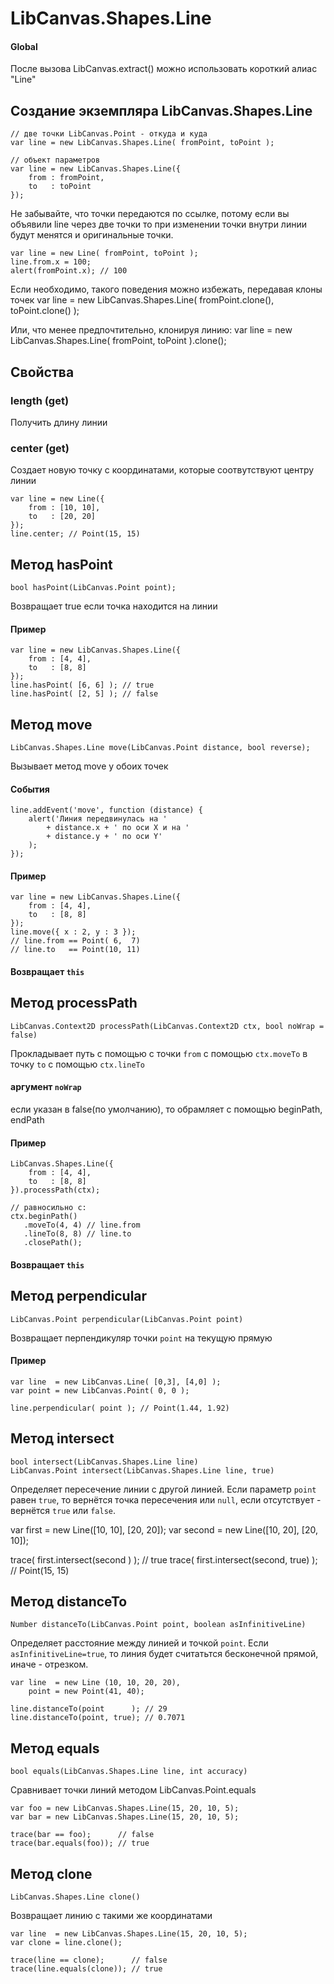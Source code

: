 LibCanvas.Shapes.Line
=====================

#### Global

После вызова LibCanvas.extract() можно использовать короткий алиас "Line"

## Создание экземпляра LibCanvas.Shapes.Line

	// две точки LibCanvas.Point - откуда и куда
	var line = new LibCanvas.Shapes.Line( fromPoint, toPoint );

	// объект параметров
	var line = new LibCanvas.Shapes.Line({
		from : fromPoint,
		to   : toPoint
	});

Не забывайте, что точки передаются по ссылке, потому если вы объявили line через две точки то при изменении точки внутри линии будут менятся и оригинальные точки.

	var line = new Line( fromPoint, toPoint );
	line.from.x = 100;
	alert(fromPoint.x); // 100

Если необходимо, такого поведения можно избежать, передавая клоны точек
	var line = new LibCanvas.Shapes.Line( fromPoint.clone(), toPoint.clone() );

Или, что менее предпочтительно, клонируя линию:
	var line = new LibCanvas.Shapes.Line( fromPoint, toPoint ).clone();

## Свойства

### length (get)
Получить длину линии

### center (get)
Создает новую точку с координатами, которые соотвутствуют центру линии

	var line = new Line({
		from : [10, 10],
		to   : [20, 20]
	});
	line.center; // Point(15, 15)


## Метод hasPoint

	bool hasPoint(LibCanvas.Point point);

Возвращает true если точка находится на линии

#### Пример
	var line = new LibCanvas.Shapes.Line({
		from : [4, 4],
		to   : [8, 8]
	});
	line.hasPoint( [6, 6] ); // true
	line.hasPoint( [2, 5] ); // false

## Метод move

	LibCanvas.Shapes.Line move(LibCanvas.Point distance, bool reverse);

Вызывает метод move у обоих точек

#### События
	line.addEvent('move', function (distance) {
		alert('Линия передвинулась на '
			+ distance.x + ' по оси X и на '
			+ distance.y + ' по оси Y'
		);
	});

#### Пример
	var line = new LibCanvas.Shapes.Line({
		from : [4, 4],
		to   : [8, 8]
	});
	line.move({ x : 2, y : 3 });
	// line.from == Point( 6,  7)
	// line.to   == Point(10, 11)

#### Возвращает `this`

## Метод processPath

	LibCanvas.Context2D processPath(LibCanvas.Context2D ctx, bool noWrap = false)

Прокладывает путь с помощью с точки `from` с помощью `ctx.moveTo` в точку `to` с помощью `ctx.lineTo`

#### аргумент `noWrap`
если указан в false(по умолчанию), то обрамляет с помощью beginPath, endPath

#### Пример
	LibCanvas.Shapes.Line({
		from : [4, 4],
		to   : [8, 8]
	}).processPath(ctx);

	// равносильно c:
	ctx.beginPath()
	   .moveTo(4, 4) // line.from
	   .lineTo(8, 8) // line.to
	   .closePath();

#### Возвращает `this`

## Метод perpendicular

	LibCanvas.Point perpendicular(LibCanvas.Point point)

Возвращает перпендикуляр точки `point` на текущую прямую

#### Пример
	var line  = new LibCanvas.Line( [0,3], [4,0] );
	var point = new LibCanvas.Point( 0, 0 );

	line.perpendicular( point ); // Point(1.44, 1.92)


## Метод intersect

	bool intersect(LibCanvas.Shapes.Line line)
	LibCanvas.Point intersect(LibCanvas.Shapes.Line line, true)

Определяет пересечение линии с другой линией. Если параметр `point` равен `true`, то вернётся точка пересечения или `null`, если отсутствует - вернётся `true` или `false`.

   var first  = new Line([10, 10], [20, 20]);
   var second = new Line([10, 20], [20, 10]);

   trace( first.intersect(second      ) ); // true
   trace( first.intersect(second, true) ); // Point(15, 15)


## Метод distanceTo

	Number distanceTo(LibCanvas.Point point, boolean asInfinitiveLine)

Определяет расстояние между линией и точкой `point`. Если `asInfinitiveLine=true`, то линия будет считатьтся бесконечной прямой, иначе - отрезком.

	var line  = new Line (10, 10, 20, 20),
	    point = new Point(41, 40);

	line.distanceTo(point      ); // 29
	line.distanceTo(point, true); // 0.7071


## Метод equals
	bool equals(LibCanvas.Shapes.Line line, int accuracy)

Сравнивает точки линий методом LibCanvas.Point.equals

	var foo = new LibCanvas.Shapes.Line(15, 20, 10, 5);
	var bar = new LibCanvas.Shapes.Line(15, 20, 10, 5);

	trace(bar == foo);      // false
	trace(bar.equals(foo)); // true

## Метод clone
	LibCanvas.Shapes.Line clone()

Возвращает линию с такими же координатами

	var line  = new LibCanvas.Shapes.Line(15, 20, 10, 5);
	var clone = line.clone();

	trace(line == clone);      // false
	trace(line.equals(clone)); // true